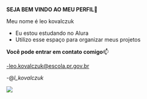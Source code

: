 **SEJA BEM VINDO AO MEU PERFIL**🖤

Meu nome é leo kovalczuk

- Eu estou estudando no Alura
- Utilizo esse espaço para organizar meus projetos

**Você pode entrar em contato comigo**📫

-leo.kovalczuk@escola.pr.gov.br

-@_l_kovalczuk_

![](https://media.tenor.com/8wBCqZH60U8AAAAC/computer-cat.gif)
